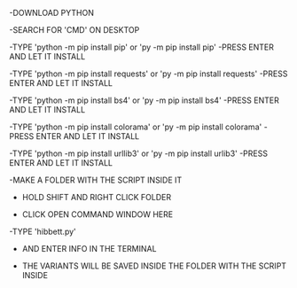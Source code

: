 -DOWNLOAD PYTHON 

-SEARCH FOR 'CMD' ON DESKTOP 

-TYPE 'python -m pip install pip' or 'py -m pip install pip'
-PRESS ENTER AND LET IT INSTALL

-TYPE 'python -m pip install requests' or 'py -m pip install requests'
-PRESS ENTER AND LET IT INSTALL

-TYPE 'python -m pip install bs4' or 'py -m pip install bs4'
-PRESS ENTER AND LET IT INSTALL

-TYPE 'python -m pip install colorama' or 'py -m pip install colorama'
-PRESS ENTER AND LET IT INSTALL

-TYPE 'python -m pip install urllib3' or 'py -m pip install urlib3'
-PRESS ENTER AND LET IT INSTALL

-MAKE A FOLDER WITH THE SCRIPT INSIDE IT

- HOLD SHIFT AND RIGHT CLICK FOLDER 

- CLICK OPEN COMMAND WINDOW HERE

-TYPE 'hibbett.py' 

- AND ENTER INFO IN THE TERMINAL 

- THE VARIANTS WILL BE SAVED INSIDE THE FOLDER WITH THE SCRIPT INSIDE


